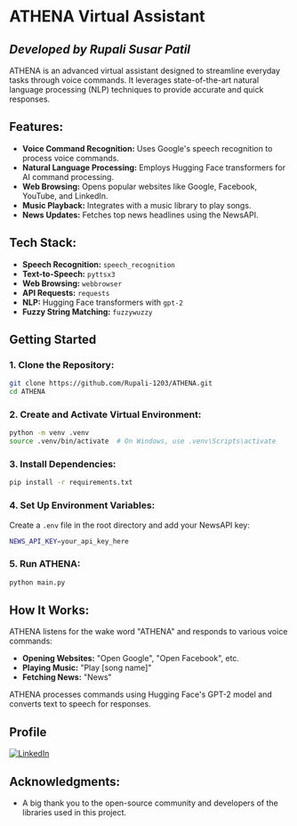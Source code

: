 # ATHENA Virtual Assistant
## _Developed by Rupali Susar Patil_

ATHENA is an advanced virtual assistant designed to streamline everyday tasks through voice commands. It leverages state-of-the-art natural language processing (NLP) techniques to provide accurate and quick responses.

## Features:
- **Voice Command Recognition:** Uses Google's speech recognition to process voice commands.
- **Natural Language Processing:** Employs Hugging Face transformers for AI command processing.
- **Web Browsing:** Opens popular websites like Google, Facebook, YouTube, and LinkedIn.
- **Music Playback:** Integrates with a music library to play songs.
- **News Updates:** Fetches top news headlines using the NewsAPI.

## Tech Stack:
- **Speech Recognition:** `speech_recognition`
- **Text-to-Speech:** `pyttsx3`
- **Web Browsing:** `webbrowser`
- **API Requests:** `requests`
- **NLP:** Hugging Face transformers with `gpt-2`
- **Fuzzy String Matching:** `fuzzywuzzy`

## Getting Started

### 1. Clone the Repository:

```sh
git clone https://github.com/Rupali-1203/ATHENA.git
cd ATHENA
```

### 2. Create and Activate Virtual Environment:
```sh
python -m venv .venv
source .venv/bin/activate  # On Windows, use .venv\Scripts\activate
```

### 3. Install Dependencies:
```sh
pip install -r requirements.txt
```

### 4. Set Up Environment Variables:
Create a `.env` file in the root directory and add your NewsAPI key:
```sh
NEWS_API_KEY=your_api_key_here
```

### 5. Run ATHENA:
```sh
python main.py
```

## How It Works:
ATHENA listens for the wake word "ATHENA" and responds to various voice commands:
- **Opening Websites:** "Open Google", "Open Facebook", etc.
- **Playing Music:** "Play [song name]"
- **Fetching News:** "News"

ATHENA processes commands using Hugging Face's GPT-2 model and converts text to speech for responses.



## Profile
[![LinkedIn](https://img.shields.io/badge/LINKEDIN-RUPALI%20SUSARPATIL-blue)](https://www.linkedin.com/in/rupali-susar-patil-86b297228/)

## Acknowledgments:
- A big thank you to the open-source community and developers of the libraries used in this project.
